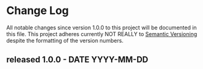 # Change Log

All notable changes since version 1.0.0 to this project will be documented in this file.
This project adheres currently NOT REALLY to [Semantic Versioning](http://semver.org/) despite the formatting of the version numbers.

## released 1.0.0 - DATE YYYY-MM-DD